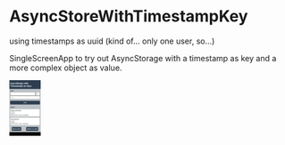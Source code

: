 # AsyncStoreWithTimestampKey
using timestamps as uuid (kind of... only one user, so...)

SingleScreenApp to try out AsyncStorage with a timestamp as key and a more complex object as value.

<img src="https://github.com/anneKoethke/AsyncStoreWithTimestampKey/blob/main/assets/example_pic.png" height="100">

